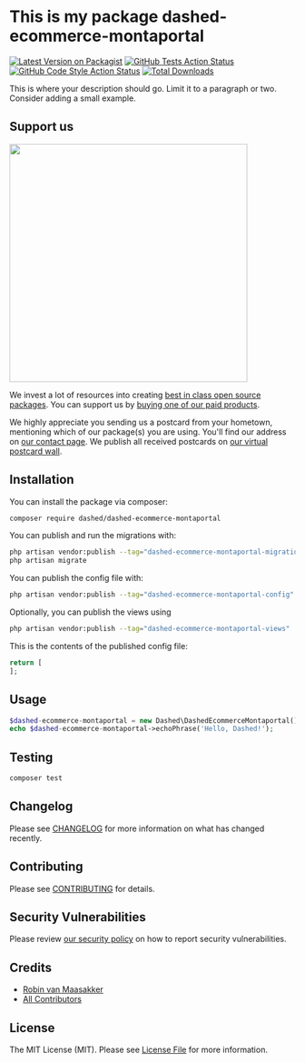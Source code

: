 # This is my package dashed-ecommerce-montaportal

[![Latest Version on Packagist](https://img.shields.io/packagist/v/Dashed-DEV/dashed-ecommerce-montaportal.svg?style=flat-square)](https://packagist.org/packages/Dashed-DEV/dashed-ecommerce-montaportal)
[![GitHub Tests Action Status](https://img.shields.io/github/workflow/status/Dashed-DEV/dashed-ecommerce-montaportal/run-tests?label=tests)](https://github.com/Dashed-DEV/dashed-ecommerce-montaportal/actions?query=workflow%3Arun-tests+branch%3Amain)
[![GitHub Code Style Action Status](https://img.shields.io/github/workflow/status/Dashed-DEV/dashed-ecommerce-montaportal/Check%20&%20fix%20styling?label=code%20style)](https://github.com/Dashed-DEV/dashed-ecommerce-montaportal/actions?query=workflow%3A"Check+%26+fix+styling"+branch%3Amain)
[![Total Downloads](https://img.shields.io/packagist/dt/Dashed-DEV/dashed-ecommerce-montaportal.svg?style=flat-square)](https://packagist.org/packages/Dashed-DEV/dashed-ecommerce-montaportal)

This is where your description should go. Limit it to a paragraph or two. Consider adding a small example.

## Support us

[<img src="https://github-ads.s3.eu-central-1.amazonaws.com/dashed-ecommerce-montaportal.jpg?t=1" width="419px" />](https://spatie.be/github-ad-click/dashed-ecommerce-montaportal)

We invest a lot of resources into creating [best in class open source packages](https://spatie.be/open-source). You can support us by [buying one of our paid products](https://spatie.be/open-source/support-us).

We highly appreciate you sending us a postcard from your hometown, mentioning which of our package(s) you are using. You'll find our address on [our contact page](https://spatie.be/about-us). We publish all received postcards on [our virtual postcard wall](https://spatie.be/open-source/postcards).

## Installation

You can install the package via composer:

```bash
composer require dashed/dashed-ecommerce-montaportal
```

You can publish and run the migrations with:

```bash
php artisan vendor:publish --tag="dashed-ecommerce-montaportal-migrations"
php artisan migrate
```

You can publish the config file with:

```bash
php artisan vendor:publish --tag="dashed-ecommerce-montaportal-config"
```

Optionally, you can publish the views using

```bash
php artisan vendor:publish --tag="dashed-ecommerce-montaportal-views"
```

This is the contents of the published config file:

```php
return [
];
```

## Usage

```php
$dashed-ecommerce-montaportal = new Dashed\DashedEcommerceMontaportal();
echo $dashed-ecommerce-montaportal->echoPhrase('Hello, Dashed!');
```

## Testing

```bash
composer test
```

## Changelog

Please see [CHANGELOG](CHANGELOG.md) for more information on what has changed recently.

## Contributing

Please see [CONTRIBUTING](.github/CONTRIBUTING.md) for details.

## Security Vulnerabilities

Please review [our security policy](../../security/policy) on how to report security vulnerabilities.

## Credits

- [Robin van Maasakker](https://github.com/Dashed)
- [All Contributors](../../contributors)

## License

The MIT License (MIT). Please see [License File](LICENSE.md) for more information.
